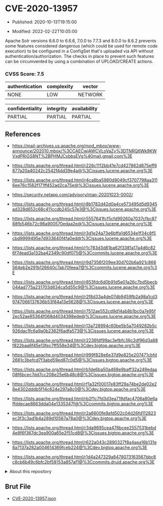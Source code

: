 # CVE-2020-13957

- Published: 2020-10-13T19:15:00

- Modified: 2022-02-22T10:05:00

Apache Solr versions 6.6.0 to 6.6.6, 7.0.0 to 7.7.3 and 8.0.0 to 8.6.2 prevents some features considered dangerous (which could be used for remote code execution) to be configured in a ConfigSet that's uploaded via API without authentication/authorization. The checks in place to prevent such features can be circumvented by using a combination of UPLOAD/CREATE actions.

### CVSS Score: **7.5**

| authentication | complexity | vector |
| --- | --- | --- |
| NONE | LOW | NETWORK |

| confidentiality | integrity | availability |
| --- | --- | --- |
| PARTIAL | PARTIAL | PARTIAL |

## References

* https://mail-archives.us.apache.org/mod_mbox/www-announce/202010.mbox/%3CCAECwjAWCVLoVaZy%3DTNRQ6Wk9KWVxdPRiGS8NT%2BPHMJCxbbsEVg%40mail.gmail.com%3E

* https://lists.apache.org/thread.html/r226c1112bb41e7cd427862d875eff9877a20a40242c2542f4dd39e4a@%3Cissues.lucene.apache.org%3E

* https://lists.apache.org/thread.html/r4ca8ba5980d9049cf3707798aa3116ee76c1582f171ff452ad2ca75e@%3Cissues.lucene.apache.org%3E

* https://security.netapp.com/advisory/ntap-20201023-0002/

* https://lists.apache.org/thread.html/r8b1782d42d0a4ce573495d5d9345ad328d652c68c411ccdb245c57e3@%3Cissues.lucene.apache.org%3E

* https://lists.apache.org/thread.html/r5557641fcf5cfd99260a7037cfbc8788fb546b72c98a900570edaa2e@%3Cissues.lucene.apache.org%3E

* https://lists.apache.org/thread.html/r3d1e24a73e6bffa1d6534e1f34c8f5cbd9999495e7d933640f4fa0ed@%3Cissues.lucene.apache.org%3E

* https://lists.apache.org/thread.html/r1c783d3d81ba62f3381a17a4d6c826f7dead3a132ba42349c90df075@%3Ccommits.lucene.apache.org%3E

* https://lists.apache.org/thread.html/r9d7356f209ee30d702b6a921c866564eb2e291b126640c7ab70feea7@%3Ccommits.lucene.apache.org%3E

* https://lists.apache.org/thread.html/r853fdc6d0b91d5e01a26c7bd5becb044ad775a231703d634ca5d55c9@%3Cissues.lucene.apache.org%3E

* https://lists.apache.org/thread.html/r2f8d33a4de07db9459fb2a98a1cd39747066137636b53f84a13e5628@%3Cissues.lucene.apache.org%3E

* https://lists.apache.org/thread.html/r7512ae552cd9d14ab8b1bc0a7e95f2ec52ae85364f068d4034398ede@%3Cissues.lucene.apache.org%3E

* https://lists.apache.org/thread.html/r13a728994c60be5b5a7049282b5c926dac1fc6a9a0b2362f6adfa573@%3Cissues.lucene.apache.org%3E

* https://lists.apache.org/thread.html/r2236fdf99ac3efbfc36c2df96d3a88f822baa6f45e13fec7ff558e34@%3Cdev.bigtop.apache.org%3E

* https://lists.apache.org/thread.html/r999f828e6e37d9e825e207471cbfd2681c3befcd7f3abd59ed87c0d5@%3Cissues.bigtop.apache.org%3E

* https://lists.apache.org/thread.html/rb1de6ba50a468e9baff32a249edaa08f6bcec7dd7cc208e25e6b48c8@%3Cissues.bigtop.apache.org%3E

* https://lists.apache.org/thread.html/rf1a32f00017e83ff29a74be2de02e28e4302dddb5f14c624e297a8c0@%3Cdev.bigtop.apache.org%3E

* https://lists.apache.org/thread.html/rb2f1c7fd3d3ea719dfac4706a80e6affddecae8663dda04e1335347f@%3Ccommits.bigtop.apache.org%3E

* https://lists.apache.org/thread.html/r2a6600fe9afd502c04d26fd112823ec3f3c3ad1b4a289d10567a78a0@%3Cdev.bigtop.apache.org%3E

* https://lists.apache.org/thread.html/r3da9895cea476bcee2557531bebd4e8f6f367dc3ea900a65e2f51cd8@%3Cissues.bigtop.apache.org%3E

* https://lists.apache.org/thread.html/r622a043c2890327f8a4aea16b131e8a7137a282a004614369fceb224@%3Cdev.bigtop.apache.org%3E

* https://lists.apache.org/thread.html/r1d4a247329a8478073163567bbc8c8cb6b49c6bfc2bf58153a857af1@%3Ccommits.druid.apache.org%3E

<details>
<summary>About this repository</summary> 

  This repository is part of the project [Live Hack CVE](https://github.com/Live-Hack-CVE). Main website can be found [www.live-hack.org](https://www.live-hack.org) 
  
  Made by [Sn0wAlice](https://github.com/Sn0wAlice) for the people that care about security and need to have a feed of the latest CVEs. Hope you enjoy it, don't forget to star the repo and follow me on [Twitter](https://twitter.com/Sn0wAlice) and [Github](https://github.com/Sn0wAlice). And that is my [personnal website](https://www.alice-snow.me/)

  - [Home Page](https://github.com/Live-Hack-CVE)
  - [Framework](https://github.com/Live-Hack-CVE/cve-framework)
  - [CVE database](https://github.com/Live-Hack-CVE/full_database)
  - [Changelog](https://github.com/Live-Hack-CVE/Changelog)
</details>

## Brut File

* [CVE-2020-13957.json](https://raw.githubusercontent.com/Live-Hack-CVE/full_database/main/cves/2020/CVE-2020-13957.json)

